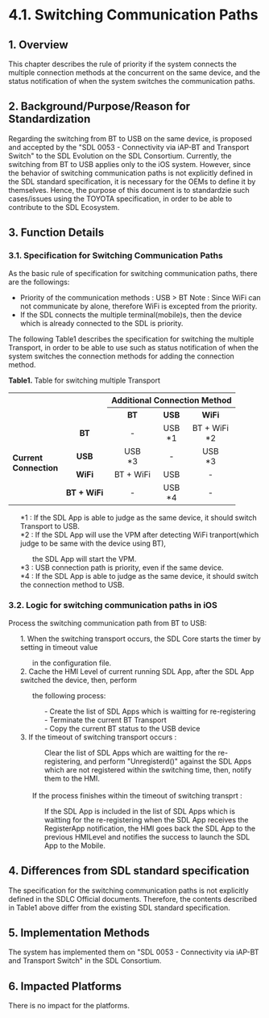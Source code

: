 # 4.1. Switching Communication Paths

## 1. Overview
This chapter describes the rule of priority if the system connects the multiple connection methods at the concurrent on the same device, and the status notification of when the system switches the communication paths.

## 2. Background/Purpose/Reason for Standardization
Regarding the switching from BT to USB on the same device, is proposed and accepted by the "SDL 0053 - Connectivity via iAP-BT and Transport Switch" to the SDL Evolution on the SDL Consortium.
Currently, the switching from BT to USB applies only to the iOS system.
However, since the behavior of switching communication paths is not explicitly defined in the SDL standard specification, it is necessary for the OEMs to define it by themselves.
Hence, the purpose of this document is to standardzie such cases/issues using the TOYOTA specification, in order to be able to contribute to the SDL Ecosystem.

## 3. Function Details
### 3.1. Specification for Switching Communication Paths
As the basic rule of specification for switching communication paths, there are the followings:
- Priority of the communication methods : USB > BT
Note : Since WiFi can not communicate by alone, therefore WiFi is excepted from the priority.
- If the SDL connects the multiple terminal(mobile)s,  then the device which is already connected to the SDL is priority.

The following Table1 describes the specification for switching the multiple Transport, in order to be able to use such as status notification of when the system switches the connection methods for adding the connection method.

**Table1.** Table for switching multiple Transport

<table>
  <tr>
    <th colspan="2" rowspan="2"></th>
    <th align="center" colspan="3"> Additional Connection Method </th>
  </tr>
  <tr>
    <th align="center"> BT </th>
    <th align="center"> USB </th>
    <th align="center"> WiFi </th>
  </tr>
  <tr>
    <td align="left" rowspan="4"><b> Current <br>Connection </b></td>
    <td align="center"><b> BT </b></td>
    <td align="center"> - </td>
    <td align="center"> USB<br>*1 </td>
    <td align="center"> BT + WiFi<br>*2 </td>
  </tr>
  <tr>
    <td align="center"><b> USB </b></td>
    <td align="center"> USB<br>*3 </td>
    <td align="center"> - </td>
    <td align="center"> USB<br>*3 </td>
  </tr>
  <tr>
    <td align="center"><b> WiFi </b></td>
    <td align="center"> BT + WiFi </td>
    <td align="center"> USB </td>
    <td align="center"> - </td>
  </tr>
  <tr>
    <td align="center"><b> BT + WiFi </b></td>
    <td align="center"> - </td>
    <td align="center"> USB<br>*4 </td>
    <td align="center"> - </td>
  </tr>
</table>

<ol>
*1 : If the SDL App is able to judge as the same device, it should switch Transport to USB.<br>
*2 : If the SDL App will use the VPM after detecting WiFi tranport(which judge to be same with the device using BT), 
<ol>
the SDL App will start the VPM.<br>
</ol>
*3 : USB connection path is priority, even if the same device.<br>
*4 : If the SDL App is able to judge as the same device, it should switch the connection method to USB.
</ol>

### 3.2. Logic for switching communication paths in iOS
Process the switching communication path from BT to USB:
<ol>
1. When the switching transport occurs, the SDL Core starts the timer by setting in timeout value <br><ol>in the configuration file.</ol>
2. Cache the HMI Level of current running SDL App, after the SDL App switched the device, then, perform <br><ol>the following process:
<ol>
- Create the list of SDL Apps which is waitting for re-registering<br>
- Terminate the current BT Transport<br>
- Copy the current BT status to the USB device
</ol>
</ol>
3. If the timeout of switching transport occurs : <ol><ol>Clear the list of SDL Apps which are waitting for the re-registering, and perform "Unregisterd()" against the SDL Apps which are not registered within the switching time, then, notify them to the HMI.</ol><br>
If the process finishes within the timeout of switching transprt : <ol>If the SDL App is included in the list of SDL Apps which is waitting for the re-registering when the SDL App receives the RegisterApp notification, the HMI goes back the SDL App to the previous HMILevel and notifies the success to launch the SDL App to the Mobile.
</ol>
</ol>
</ol>

## 4. Differences from SDL standard specification
The specification for the switching communication paths is not explicitly defined in the SDLC Official documents.
Therefore, the contents described in Table1 above differ from the existing SDL standard specification.

## 5. Implementation Methods
The system has implemented them on "SDL 0053 - Connectivity via iAP-BT and Transport Switch" in the SDL Consortium.

## 6. Impacted Platforms
There is no impact for the platforms.